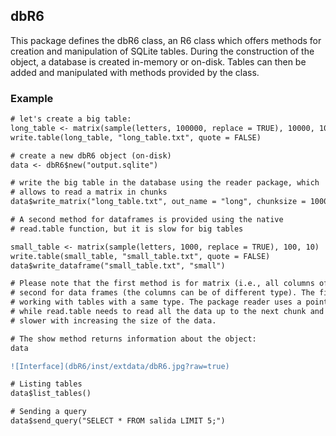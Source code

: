 ## dbR6 

This package defines the dbR6 class, an R6 class which offers methods for creation and manipulation of SQLite tables. During the construction of the object, a database is created in-memory or on-disk. Tables can then be added and manipulated with methods provided by the class.  


### Example

```diff
# let's create a big table:
long_table <- matrix(sample(letters, 100000, replace = TRUE), 10000, 10)
write.table(long_table, "long_table.txt", quote = FALSE)

# create a new dbR6 object (on-disk)
data <- dbR6$new("output.sqlite")

# write the big table in the database using the reader package, which
# allows to read a matrix in chunks
data$write_matrix("long_table.txt", out_name = "long", chunksize = 1000)

# A second method for dataframes is provided using the native 
# read.table function, but it is slow for big tables

small_table <- matrix(sample(letters, 1000, replace = TRUE), 100, 10)
write.table(small_table, "small_table.txt", quote = FALSE)
data$write_dataframe("small_table.txt", "small")

# Please note that the first method is for matrix (i.e., all columns of the same type) and the
# second for data frames (the columns can be of different type). The first one is recommended when
# working with tables with a same type. The package reader uses a pointer to locate the next chunk,
# while read.table needs to read all the data up to the next chunk and skips those rows, which makes it
# slower with increasing the size of the data.

# The show method returns information about the object:
data

![Interface](dbR6/inst/extdata/dbR6.jpg?raw=true)

# Listing tables
data$list_tables()

# Sending a query
data$send_query("SELECT * FROM salida LIMIT 5;")

```
